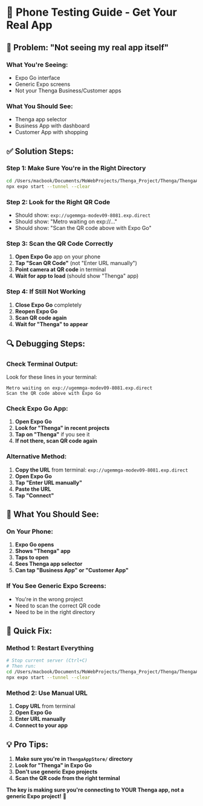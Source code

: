 # 📱 Phone Testing Guide - Get Your Real App

## 🚨 **Problem: "Not seeing my real app itself"**

### **What You're Seeing:**
- Expo Go interface
- Generic Expo screens
- Not your Thenga Business/Customer apps

### **What You Should See:**
- Thenga app selector
- Business App with dashboard
- Customer App with shopping

## ✅ **Solution Steps:**

### **Step 1: Make Sure You're in the Right Directory**
```bash
cd /Users/macbook/Documents/MoWebProjects/Thenga_Project/Thenga/ThengaAppStore
npx expo start --tunnel --clear
```

### **Step 2: Look for the Right QR Code**
- Should show: `exp://ugemmga-modev09-8081.exp.direct`
- Should show: "Metro waiting on exp://..."
- Should show: "Scan the QR code above with Expo Go"

### **Step 3: Scan the QR Code Correctly**
1. **Open Expo Go** app on your phone
2. **Tap "Scan QR Code"** (not "Enter URL manually")
3. **Point camera at QR code** in terminal
4. **Wait for app to load** (should show "Thenga" app)

### **Step 4: If Still Not Working**
1. **Close Expo Go** completely
2. **Reopen Expo Go**
3. **Scan QR code again**
4. **Wait for "Thenga" to appear**

## 🔍 **Debugging Steps:**

### **Check Terminal Output:**
Look for these lines in your terminal:
```
Metro waiting on exp://ugemmga-modev09-8081.exp.direct
Scan the QR code above with Expo Go
```

### **Check Expo Go App:**
1. **Open Expo Go**
2. **Look for "Thenga" in recent projects**
3. **Tap on "Thenga"** if you see it
4. **If not there, scan QR code again**

### **Alternative Method:**
1. **Copy the URL** from terminal: `exp://ugemmga-modev09-8081.exp.direct`
2. **Open Expo Go**
3. **Tap "Enter URL manually"**
4. **Paste the URL**
5. **Tap "Connect"**

## 🎯 **What You Should See:**

### **On Your Phone:**
1. **Expo Go opens**
2. **Shows "Thenga" app**
3. **Taps to open**
4. **Sees Thenga app selector**
5. **Can tap "Business App" or "Customer App"**

### **If You See Generic Expo Screens:**
- You're in the wrong project
- Need to scan the correct QR code
- Need to be in the right directory

## 🚀 **Quick Fix:**

### **Method 1: Restart Everything**
```bash
# Stop current server (Ctrl+C)
# Then run:
cd /Users/macbook/Documents/MoWebProjects/Thenga_Project/Thenga/ThengaAppStore
npx expo start --tunnel --clear
```

### **Method 2: Use Manual URL**
1. **Copy URL** from terminal
2. **Open Expo Go**
3. **Enter URL manually**
4. **Connect to your app**

## 💡 **Pro Tips:**

1. **Make sure you're in `ThengaAppStore/` directory**
2. **Look for "Thenga" in Expo Go**
3. **Don't use generic Expo projects**
4. **Scan the QR code from the right terminal**

**The key is making sure you're connecting to YOUR Thenga app, not a generic Expo project!** 🎯


